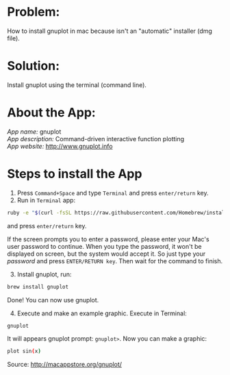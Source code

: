 # Problem:
How to install gnuplot in mac because isn't an "automatic" installer (dmg file).

# Solution:
Install gnuplot using the terminal (command line).

# About the App:
*App name:* gnuplot  
*App description:* Command-driven interactive function plotting  
*App website:* http://www.gnuplot.info  

# Steps to install the App

1. Press ```Command+Space``` and type ```Terminal``` and press ```enter/return``` key.
2. Run in ```Terminal``` app:
```bash
ruby -e "$(curl -fsSL https://raw.githubusercontent.com/Homebrew/install/master/install)" < /dev/null 2> /dev/null
``` 
and press ```enter/return``` key.

If the screen prompts you to enter a password, please enter your Mac's user password to continue. When you type the password, it won't be displayed on screen, but the system would accept it. So just type your _password_ and press ```ENTER/RETURN key```. Then wait for the command to finish.

3. Install gnuplot, run:
```bash
brew install gnuplot
```
Done! You can now use gnuplot.


4. Execute and make an example graphic. Execute in Terminal:
```bash
gnuplot
```
It will appears gnuplot prompt: ```gnuplot>```. Now you can make a graphic:
```bash
plot sin(x)
```

Source:
<http://macappstore.org/gnuplot/>
